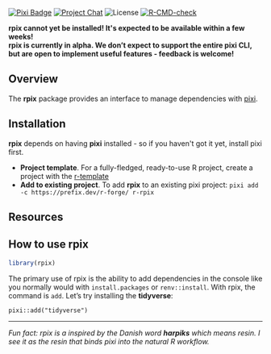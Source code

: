 

<!-- badges: start -->
[![Pixi Badge][pixi-badge]][pixi-url]
[![Project Chat][chat-badge]][chat-url]
![License][license-badge]
[![R-CMD-check](https://github.com/roaldarbol/r-pixi/actions/workflows/R-CMD-check.yaml/badge.svg)](https://github.com/roaldarbol/r-pixi/actions/workflows/R-CMD-check.yaml)

[license-badge]: https://img.shields.io/badge/license-MIT-blue
[chat-badge]: https://img.shields.io/discord/1082332781146800168.svg?label=&logo=discord&logoColor=ffffff&color=7389D8&labelColor=6A7EC2
[chat-url]: https://discord.gg/kKV8ZxyzY4
[pixi-badge]:https://img.shields.io/endpoint?url=https://raw.githubusercontent.com/prefix-dev/pixi/main/assets/badge/v0.json
[pixi-url]: https://pixi.sh
<!-- badges: end -->

**rpix cannot yet be installed! It's expected to be available within a few weeks!**  
**rpix is currently in alpha. We don’t expect to support the entire pixi
CLI, but are open to implement useful features - feedback is welcome!**

## Overview

The **rpix** package provides an interface to manage dependencies with
[pixi](https://pixi.sh).

## Installation
**rpix** depends on having **pixi** installed - so if you haven't got it yet, install pixi first.
- **Project template**. For a fully-fledged, ready-to-use R project, create a project with the [r-template](https://github.com/roaldarbol/r-template)
- **Add to existing project**. To add **rpix** to an existing pixi project: `pixi add -c https://prefix.dev/r-forge/ r-rpix`

## Resources

## How to use rpix

``` r
library(rpix)
```

The primary use of rpix is the ability to add dependencies in the
console like you normally would with `install.packages` or
`renv::install`. With rpix, the command is `add`. Let’s try installing
the **tidyverse**:

    pixi::add("tidyverse")

------------------------------------------------------------------------

*Fun fact: rpix is a inspired by the Danish word **harpiks** which means
resin. I see it as the resin that binds pixi into the natural R
workflow.*
